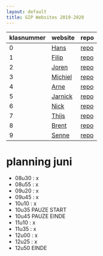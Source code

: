 ```yaml
---
layout: default
title: GIP Websites 2019-2020
---
```


| klasnummer | website | repo |
|---|---|---|
| 0 | [Hans](http://vbrh-immalle.github.io/) | [repo](https://github.com/vbrh-immalle/vbrh-immalle.github.io) |
| 1 | [Filip](https://filipb-immalle.github.io/GIPSite/) | [repo](https://github.com/FilipB-immalle/GIPSite) |
| 2 | [Joren](https://jorendr-immalle.github.io/GipWebsite/) | [repo](https://github.com/JorenDR-immalle/GipWebsite) |
| 3 | [Michiel](https://michield-immalle.github.io/Gipwebsite/) | [repo](https://github.com/michield-immalle/Gipwebsite)|
| 4 | [Arne](https://arnem-immalle.github.io/Website-GIP/) | [repo](https://github.com/ArneM-immalle/Website-GIP) |
| 5 | [Jarnick](https://jarnicks-immalle.github.io/WebsiteGip/) | [repo](https://github.com/JarnickS-immalle/WebsiteGip) |
| 6 | [Nick](https://nickvl-immalle.github.io/GipWebsite/) | [repo](https://github.com/NickVL-immalle/GipWebsite) |
| 7 | [Thijs](https://thijsv-immalle.github.io/GIP_Website/) | [repo](https://github.com/ThijsV-immalle/GIP_Website) |
| 8 | [Brent](https://brentv-immalle.github.io/GipWebsite/) | [repo](https://github.com/BrentV-immalle/GipWebsite) |
| 9 | [Senne](https://sennew-immalle.github.io/GipWebsite/GipWebsite/) | [repo](https://github.com/SenneW-immalle/GipWebsite) |


# planning juni

- 08u30 : x
- 08u55 : x
- 09u20 : x
- 09u45 : x
- 10u10 : x
- 10u35 PAUZE START
- 10u45 PAUZE EINDE
- 11u10 : x
- 11u35 : x
- 12u00 : x
- 12u25 : x
- 12u50 EINDE
